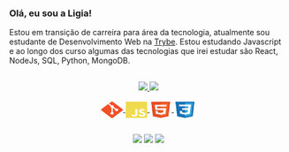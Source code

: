 ### Olá, eu sou a Ligia!

Estou em transição de carreira para área da tecnologia, atualmente sou estudante de Desenvolvimento Web na <a href="https://www.betrybe.com/" target="_blank">Trybe</a>. Estou estudando Javascript e ao longo dos curso algumas das tecnologias que irei estudar são React, NodeJs, SQL, Python, MongoDB.

##

<div align="center">
  <a href="https://github.com/ligia-arcanjo">
  <img height="160em" src="https://github-readme-stats.vercel.app/api?username=ligia-arcanjo&show_icons=true&theme=onedark&include_all_commits=true&count_private=true"/>
  <img height="160em" src="https://github-readme-stats.vercel.app/api/top-langs/?username=ligia-arcanjo&layout=compact&langs_count=7&theme=onedark"/>
</div>

<div align="center" style="display: inline_block"><br>
  <img align="center" height="30" width="40" src="https://raw.githubusercontent.com/devicons/devicon/master/icons/git/git-original.svg">
  <img align="center" height="30" width="40" src="https://raw.githubusercontent.com/devicons/devicon/master/icons/javascript/javascript-plain.svg">
  <!-- <img align="center" height="30" width="40" src="https://raw.githubusercontent.com/devicons/devicon/master/icons/react/react-original.svg"> -->
  <img align="center" height="30" width="40" src="https://raw.githubusercontent.com/devicons/devicon/master/icons/html5/html5-original.svg">
  <img align="center" height="30" width="40" src="https://raw.githubusercontent.com/devicons/devicon/master/icons/css3/css3-original.svg">
</div>

##

<div align="center">
  <a href="https://www.linkedin.com/in/ligiaarcanjo/" target="_blank"><img src="https://img.shields.io/badge/-LinkedIn-%230077B5?style=for-the-badge&logo=linkedin&logoColor=white" target="_blank"></a> 
  <a href="https://instagram.com/ligiaarcanjo" target="_blank"><img src="https://img.shields.io/badge/-Instagram-%23E4405F?style=for-the-badge&logo=instagram&logoColor=white" target="_blank"></a>
  <a href = "mailto:ligiaarcanjo84@gmail.com"><img src="https://img.shields.io/badge/-Gmail-%23333?style=for-the-badge&logo=gmail&logoColor=white" target="_blank"></a>
</div>
